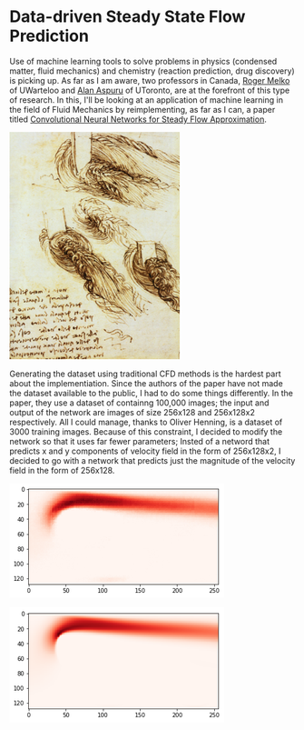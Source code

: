 # Data-driven Steady State Flow Prediction

Use of machine learning tools to solve problems in physics (condensed matter, fluid mechanics) and chemistry (reaction prediction, drug discovery) is picking up. As far as I am aware, two professors in Canada, [Roger Melko](http://www.science.uwaterloo.ca/~rgmelko/index.html) of UWarteloo and [Alan Aspuru](http://matter.toronto.edu/machine-learning/) of UToronto, are at the forefront of this type of research.  In this, I'll be looking at an application of machine learning in the field of Fluid Mechanics by reimplementing, as far as I can, a paper titled [Convolutional Neural Networks for Steady Flow Approximation](https://autodeskresearch.com/publications/convolutional-neural-networks-steady-flow-approximation).

<img src="Images/blobs.jpg" width="300" height="400">

Generating the dataset using traditional CFD methods is the hardest part about the implementiation. Since the authors of the paper have not made the dataset available to the public, I had to do some things differently. In the paper, they use a dataset of containng 100,000 images; the input and output of the network are images of size 256x128 and 256x128x2 respectively. All I could manage, thanks to Oliver Henning, is a dataset of 3000 training images. Because of this constraint, I decided to modify the network so that it uses far fewer parameters; Insted of a netword that predicts x and y components of velocity field in the form of 256x128x2, I decided to go with a network that predicts just the magnitude of the velocity field in the form of 256x128.

![cnn_result](Images/__results___3_1.png)

![cnn_result](Images/__results___4_1.png)

